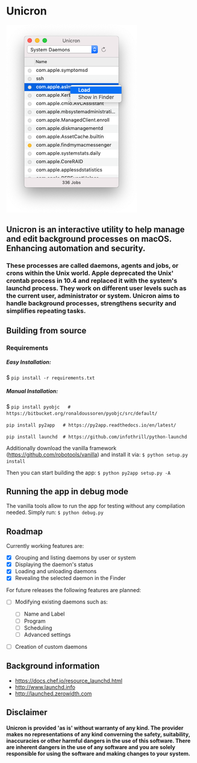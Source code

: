 # Unicron

![Interface](https://raw.githubusercontent.com/form-follows-function/unicron/master/ui.png)


## Unicron is an interactive utility to help manage and edit background processes on macOS. Enhancing automation and security. 

### These processes are called daemons, agents and jobs, or crons within the Unix world. Apple deprecated the Unix' crontab process in 10.4 and replaced it with the system's launchd process. They work on different user levels such as the current user, administrator or system. Unicron aims to handle background processes, strengthens security and simplifies repeating tasks.



## Building from source

### Requirements

##### Easy Installation:
$ `pip install -r requirements.txt`

##### Manual Installation:
$ `pip install pyobjc   # https://bitbucket.org/ronaldoussoren/pyobjc/src/default/`

`pip install py2app   # https://py2app.readthedocs.io/en/latest/`

`pip install launchd  # https://github.com/infothrill/python-launchd`


Additionally download the vanilla framework (https://github.com/robotools/vanilla) and install it via:
`$ python setup.py install`


Then you can start building the app:
 `$ python py2app setup.py -A`


## Running the app in debug mode

The vanilla tools allow to run the app for testing without any compilation needed. Simply run:
`$ python debug.py`



## Roadmap

Currently working features are:

- [x] Grouping and listing daemons by user or system
- [x] Displaying the daemon's status
- [x] Loading and unloading daemons
- [x] Revealing the selected daemon in the Finder

For future releases the following features are planned:

- [ ] Modifying existing daemons such as:
  - [ ] Name and Label
  - [ ] Program
  - [ ] Scheduling
  - [ ] Advanced settings
- [ ] Creation of custom daemons



## Background information

- https://docs.chef.io/resource_launchd.html
- http://www.launchd.info
- http://launched.zerowidth.com


## Disclaimer

#### Unicron is provided 'as is' without warranty of any kind. The provider makes no representations of any kind converning the safety, suitability, inaccuracies or other harmful dangers in the use of this software. There are inherent dangers in the use of any software and you are solely responsible for using the software and making changes to your system.

